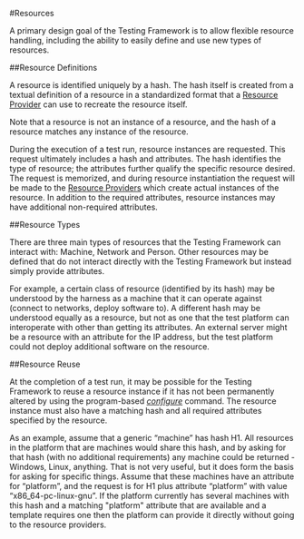 #Resources

A primary design goal of the Testing Framework is to allow flexible resource handling, including the ability to easily define and 
use new types of resources.

##Resource Definitions

A resource is identified uniquely by a hash. The hash itself is created from a textual definition of a resource in a standardized 
format that a [Resource Provider](resource_providers.md) can use to recreate the resource itself.

Note that a resource is not an instance of a resource, and the hash of a resource matches any instance of the resource.

During the execution of a test run, resource instances are requested. This request ultimately includes a hash and attributes. 
The hash identifies the type of resource; the attributes further qualify the specific resource desired. The request is memorized, 
and during resource instantiation the request will be made to the [Resource Providers](resource_providers.md) which create actual 
instances of the resource. In addition to the required attributes, resource instances may have additional non-required attributes.

##Resource Types

There are three main types of resources that the Testing Framework can interact with: Machine, Network 
and Person. Other resources may be defined that do not interact directly with the Testing Framework but instead simply provide 
attributes.

For example, a certain class of resource (identified by its hash) may be understood by the harness as 
a machine that it can operate against (connect to networks, deploy software to). A different hash may be understood equally as a 
resource, but not as one that the test platform can interoperate with other than getting its attributes. An external server might be 
a resource with an attribute for the IP address, but the test platform could not deploy additional software on the resource.

##Resource Reuse

At the completion of a test run, it may be possible for the Testing Framework to reuse a resource instance if it has 
not been permanently altered by using the program-based [*configure*](template_commands.md) command. The resource instance must also
have a matching hash and all required attributes specified by the resource.

As an example, assume that a generic “machine” has hash H1. All resources in the platform that are machines would share this hash, 
and by asking for that hash (with no additional requirements) any machine could be returned - Windows, Linux, anything. That is not 
very useful, but it does form the basis for asking for specific things. Assume that these machines have an attribute for “platform”, 
and the request is for H1 plus attribute “platform” with value “x86_64-pc-linux-gnu”. If the platform currently has several 
machines with this hash and a matching "platform" attribute that are available and a template requires one then the platform can 
provide it directly without going to the resource providers. 
